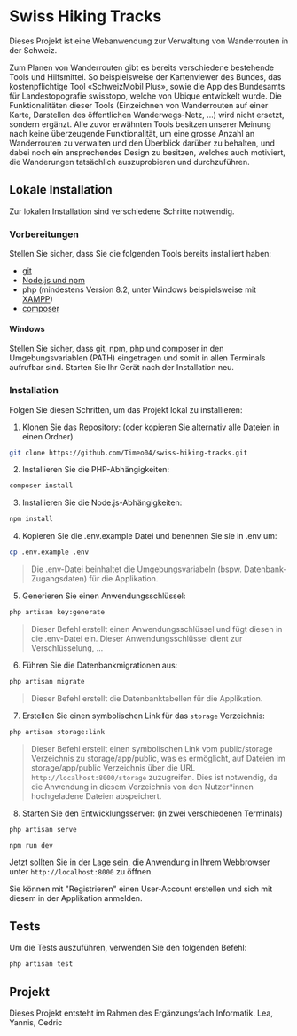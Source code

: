 # Swiss Hiking Tracks

Dieses Projekt ist eine Webanwendung zur Verwaltung von Wanderrouten in der Schweiz.

Zum Planen von Wanderrouten gibt es bereits verschiedene bestehende Tools und Hilfsmittel. So beispielsweise der Kartenviewer des Bundes, das kostenpflichtige Tool «SchweizMobil Plus», sowie die App des Bundesamts für Landestopografie swisstopo, welche von Ubique entwickelt wurde. Die Funktionalitäten dieser Tools (Einzeichnen von Wanderrouten auf einer Karte, Darstellen des öffentlichen Wanderwegs-Netz, …) wird nicht ersetzt, sondern ergänzt. Alle zuvor erwähnten Tools besitzen unserer Meinung nach keine überzeugende Funktionalität, um eine grosse Anzahl an Wanderrouten zu verwalten und den Überblick darüber zu behalten, und dabei noch ein ansprechendes Design zu besitzen, welches auch motiviert, die Wanderungen tatsächlich auszuprobieren und durchzuführen.

## Lokale Installation
Zur lokalen Installation sind verschiedene Schritte notwendig.

### Vorbereitungen
Stellen Sie sicher, dass Sie die folgenden Tools bereits installiert haben:
* [git](https://git-scm.com/book/en/v2/Getting-Started-Installing-Git)
* [Node.js und npm](https://docs.npmjs.com/downloading-and-installing-node-js-and-npm)
* php (mindestens Version 8.2, unter Windows beispielsweise mit [XAMPP](https://www.apachefriends.org/de/index.html))
* [composer](https://getcomposer.org/download/)

#### Windows
Stellen Sie sicher, dass git, npm, php und composer in den Umgebungsvariablen (PATH) eingetragen und somit in allen Terminals aufrufbar sind.
Starten Sie Ihr Gerät nach der Installation neu.

### Installation
Folgen Sie diesen Schritten, um das Projekt lokal zu installieren:

1. Klonen Sie das Repository: (oder kopieren Sie alternativ alle Dateien in einen Ordner)
```bash
git clone https://github.com/Timeo04/swiss-hiking-tracks.git
```

2. Installieren Sie die PHP-Abhängigkeiten:
```bash
composer install
```

3. Installieren Sie die Node.js-Abhängigkeiten:
```bash
npm install
```

4. Kopieren Sie die .env.example Datei und benennen Sie sie in .env um:
```bash
cp .env.example .env
```
> Die .env-Datei beinhaltet die Umgebungsvariabeln (bspw. Datenbank-Zugangsdaten) für die Applikation.

5. Generieren Sie einen Anwendungsschlüssel:
```bash
php artisan key:generate
```
> Dieser Befehl erstellt einen Anwendungsschlüssel und fügt diesen in die .env-Datei ein. Dieser Anwendungsschlüssel dient zur Verschlüsselung, ...

6. Führen Sie die Datenbankmigrationen aus:
```bash
php artisan migrate
``` 
> Dieser Befehl erstellt die Datenbanktabellen für die Applikation.

7. Erstellen Sie einen symbolischen Link für das `storage` Verzeichnis:
```bash
php artisan storage:link
```
> Dieser Befehl erstellt einen symbolischen Link vom public/storage Verzeichnis zu storage/app/public, was es ermöglicht, auf Dateien im storage/app/public Verzeichnis über die URL `http://localhost:8000/storage` zuzugreifen. Dies ist notwendig, da die Anwendung in diesem Verzeichnis von den Nutzer*innen hochgeladene Dateien abspeichert.

8. Starten Sie den Entwicklungsserver: (in zwei verschiedenen Terminals)
```bash
php artisan serve
```
```bash
npm run dev
``` 
Jetzt sollten Sie in der Lage sein, die Anwendung in Ihrem Webbrowser unter ```http://localhost:8000``` zu öffnen.

Sie können mit "Registrieren" einen User-Account erstellen und sich mit diesem in der Applikation anmelden.

## Tests
Um die Tests auszuführen, verwenden Sie den folgenden Befehl:
```bash
php artisan test
```

## Projekt
Dieses Projekt entsteht im Rahmen des Ergänzungsfach Informatik.
Lea, Yannis, Cedric